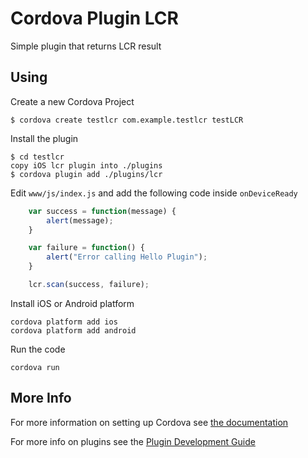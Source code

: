 # Cordova Plugin LCR

Simple plugin that returns LCR result

## Using

Create a new Cordova Project

    $ cordova create testlcr com.example.testlcr testLCR
    
Install the plugin

    $ cd testlcr
    copy iOS lcr plugin into ./plugins
    $ cordova plugin add ./plugins/lcr
    

Edit `www/js/index.js` and add the following code inside `onDeviceReady`

```js
    var success = function(message) {
        alert(message);
    }

    var failure = function() {
        alert("Error calling Hello Plugin");
    }

    lcr.scan(success, failure);
```

Install iOS or Android platform

    cordova platform add ios
    cordova platform add android
    
Run the code

    cordova run 

## More Info

For more information on setting up Cordova see [the documentation](http://cordova.apache.org/docs/en/latest/guide/cli/index.html)

For more info on plugins see the [Plugin Development Guide](http://cordova.apache.org/docs/en/latest/guide/hybrid/plugins/index.html)
